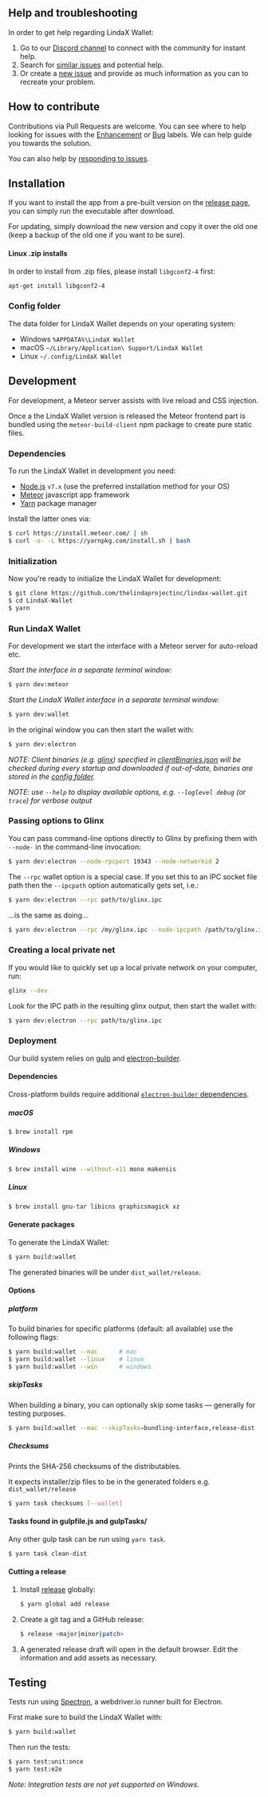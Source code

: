 ## Help and troubleshooting

In order to get help regarding LindaX Wallet:

1.  Go to our [Discord channel](https://discord.gg/j4MebEY) to connect with the community for instant help.
1.  Search for [similar issues](https://github.com/thelindaprojectinc/lindax-wallet/issues?q=is%3Aopen+is%3Aissue+label%3A%22Type%3A+Canonical%22) and potential help.
1.  Or create a [new issue](https://github.com/thelindaprojectinc/lindax-wallet/issues) and provide as much information as you can to recreate your problem.

## How to contribute

Contributions via Pull Requests are welcome. You can see where to help looking for issues with the [Enhancement](https://github.com/thelindaprojectinc/lindax-wallet/issues?q=is%3Aopen+is%3Aissue+label%3A%22Type%3A+Enhancement%22) or [Bug](https://github.com/thelindaprojectinc/lindax-wallet/issues?q=is%3Aopen+is%3Aissue+label%3A%22Type%3A+Bug%22) labels. We can help guide you towards the solution.

You can also help by [responding to issues](https://github.com/thelindaprojectinc/lindax-wallet/issues?q=is%3Aissue+is%3Aopen+label%3A%22Status%3A+Triage%22).

## Installation

If you want to install the app from a pre-built version on the [release page](https://github.com/thelindaprojectinc/lindax-wallet/releases), you can simply run the executable after download.

For updating, simply download the new version and copy it over the old one (keep a backup of the old one if you want to be sure).

#### Linux .zip installs

In order to install from .zip files, please install `libgconf2-4` first:

```bash
apt-get install libgconf2-4
```

### Config folder

The data folder for LindaX Wallet depends on your operating system:

- Windows `%APPDATA%\LindaX Wallet`
- macOS `~/Library/Application\ Support/LindaX Wallet`
- Linux `~/.config/LindaX Wallet`

## Development

For development, a Meteor server assists with live reload and CSS injection.

Once a the LindaX Wallet version is released the Meteor frontend part is bundled using the `meteor-build-client` npm package to create pure static files.

### Dependencies

To run the LindaX Wallet in development you need:

- [Node.js](https://nodejs.org) `v7.x` (use the preferred installation method for your OS)
- [Meteor](https://www.meteor.com/install) javascript app framework
- [Yarn](https://yarnpkg.com/) package manager

Install the latter ones via:

```bash
$ curl https://install.meteor.com/ | sh
$ curl -o- -L https://yarnpkg.com/install.sh | bash
```

### Initialization

Now you're ready to initialize the LindaX Wallet for development:

```bash
$ git clone https://github.com/thelindaprojectinc/lindax-wallet.git
$ cd LindaX-Wallet
$ yarn
```

### Run LindaX Wallet

For development we start the interface with a Meteor server for auto-reload etc.

_Start the interface in a separate terminal window:_

```bash
$ yarn dev:meteor
```

_Start the LindaX Wallet interface in a separate terminal window:_

```bash
$ yarn dev:wallet
```

In the original window you can then start the wallet with:

```bash
$ yarn dev:electron
```

_NOTE: Client binaries (e.g. [glinx](https://github.com/thelindaprojectinc/go-lindax)) specified in [clientBinaries.json](https://github.com/thelindaprojectinc/lindax-wallet/blob/master/clientBinaries.json) will be checked during every startup and downloaded if out-of-date, binaries are stored in the [config folder](#config-folder)._

_NOTE: use `--help` to display available options, e.g. `--loglevel debug` (or `trace`) for verbose output_

### Passing options to Glinx

You can pass command-line options directly to Glinx by prefixing them with `--node-` in
the command-line invocation:

```bash
$ yarn dev:electron --node-rpcport 19343 --node-networkid 2
```

The `--rpc` wallet option is a special case. If you set this to an IPC socket file
path then the `--ipcpath` option automatically gets set, i.e.:

```bash
$ yarn dev:electron --rpc path/to/glinx.ipc
```

...is the same as doing...

```bash
$ yarn dev:electron --rpc /my/glinx.ipc --node-ipcpath /path/to/glinx.ipc
```

### Creating a local private net

If you would like to quickly set up a local private network on your computer, run:

```bash
glinx --dev
```

Look for the IPC path in the resulting glinx output, then start the wallet with:

```bash
$ yarn dev:electron --rpc path/to/glinx.ipc
```

### Deployment

Our build system relies on [gulp](http://gulpjs.com/) and [electron-builder](https://github.com/electron-userland/electron-builder/).

#### Dependencies

Cross-platform builds require additional [`electron-builder` dependencies](https://www.electron.build/multi-platform-build).

##### macOS

```bash
$ brew install rpm
```

##### Windows

```bash
$ brew install wine --without-x11 mono makensis
```

##### Linux

```bash
$ brew install gnu-tar libicns graphicsmagick xz
```

#### Generate packages

To generate the LindaX Wallet:

```bash
$ yarn build:wallet
```

The generated binaries will be under `dist_wallet/release`.

#### Options

##### platform

To build binaries for specific platforms (default: all available) use the following flags:

```bash
$ yarn build:wallet --mac      # mac
$ yarn build:wallet --linux    # linux
$ yarn build:wallet --win      # windows
```

##### skipTasks

When building a binary, you can optionally skip some tasks — generally for testing purposes.

```bash
$ yarn build:wallet --mac --skipTasks=bundling-interface,release-dist
```

##### Checksums

Prints the SHA-256 checksums of the distributables.

It expects installer/zip files to be in the generated folders e.g. `dist_wallet/release`

```bash
$ yarn task checksums [--wallet]
```

#### Tasks found in gulpfile.js and gulpTasks/

Any other gulp task can be run using `yarn task`.

```bash
$ yarn task clean-dist
```

#### Cutting a release

1.  Install [release](https://github.com/zeit/release) globally:

    ```bash
    $ yarn global add release
    ```

2.  Create a git tag and a GitHub release:

    ```bash
    $ release <major|minor|patch>
    ```

3.  A generated release draft will open in the default browser. Edit the information and add assets as necessary.

## Testing

Tests run using [Spectron](https://github.com/electron/spectron/), a webdriver.io runner built for Electron.

First make sure to build the LindaX Wallet with:

```bash
$ yarn build:wallet
```

Then run the tests:

```bash
$ yarn test:unit:once
$ yarn test:e2e
```

_Note: Integration tests are not yet supported on Windows._
